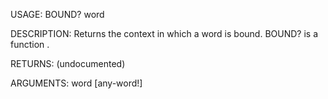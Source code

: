 USAGE:
     BOUND? word 

DESCRIPTION:
     Returns the context in which a word is bound.
     BOUND? is a function .

RETURNS:
    (undocumented)

ARGUMENTS:
    word [any-word!]
